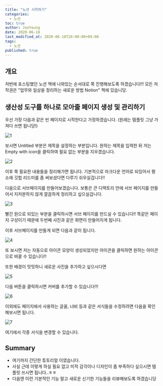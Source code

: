 ```yaml
---
title: "노션 시작하기"
categories: 
  - 노션
toc: true
author: JooYoung
date: 2020-06-18
last_modified_at: 2020-06-18T20:00:00+09:00
tags: 
  - 노션
published: true
---
```


## 개요 

저번에 포스팅했던 노션 책에 나와있는 순서대로 쭉 진행해보도록 하겠습니다!!! 모든 저작권은 "업무와 일상을 정리하는 새로운 방법 Notion" 책에 있습니당. 

## 생산성 도구를 하나로 모아줄 페이지 생성 및 관리하기 

우선 가장 다음과 같은 빈 페이지로 시작한다고 가정하겠습니다. (원래는 템플릿 그냥 가져다 쓰면 됩니당!)

![1](/assets/images/노션/0618/노선_1.png)

보시면 Untitled 부분은 제목을 설정하는 부분입니다. 원하는 제목을 입력한 뒤 저는 Empty with icon을 클릭하여 필요 없는 부분을 지우겠습니다. 

![2](/assets/images/노션/0618/노선_2.png)

이후 쭉 필요한 내용들을 정리해가면 됩니다. 기본적으로 마크다운 언어로 되있어서 평소에 깃헙 리드미를 좀 써보셨다면 다루기 쉬우실겁니다!! 

다음으로 서브페이지를 만들어보겠습니다. 보통은 큰 디렉토리 안에 서브 페이지를 만들어서 지저분하지 않게 깔끔하게 정리하고 싶으실겁니다. 

![3](/assets/images/노션/0618/노선_3.png)

빨간 원으로 되있는 부분을 클릭하시면 서브 페이지를 만드실 수 있습니다!! 똑같은 페이지 구성이기 때문에 두번째 사진과 같은 화면이 만들어지게 됩니다. 

이후 서브페이지를 만들게 되면 다음과 같이 됩니다. 

![4](/assets/images/노션/0618/노선_4.png)

또 보시면 저는 자동으로 아이콘 모양이 생성되었지만 아이콘을 클릭하면 원하는 아이콘으로 바꿀 수 있습니다!! 

또한 배경이 밋밋하니 새로운 사진을 추가하고 싶으시다면 

![5](/assets/images/노션/0618/노선_5.png)

다음 버튼을 클릭하시면 커버를 추가할 수 있습니다!!! 

![6](/assets/images/노션/0618/노선_6.png)

이외에도 페이지에서 사용하는 글꼴, 너비 등과 같은 서식들을 수정하려면 다음을 확인해보시면 됩니다. 

![7](/assets/images/노션/0618/노선_7.png)

여기에서 각종 서식을 변경할 수 있습니다. 

## Summary 

- 여기까지 간단한 튜토리얼 이였습니다. 
- 사실 근데 이렇게 하실 필요 없고 미적 감각이나 디자인이 좀 부족하다 싶으시면 템플릿 쓰시면 됩니다..ㅎㅎ 
- 다음엔 이런 기본적인 기능 말고 새로운 신기한 기능들을 리뷰해보도록 하겠습니당 
